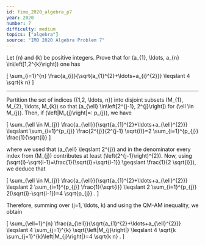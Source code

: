 ```yaml
---
id: fimo_2020_algebra_p7
year: 2020
number: 7
difficulty: medium
topics: ["algebra"]
source: "IMO 2020 Algebra Problem 7"
---
```


Let \(n\) and \(k\) be positive integers. Prove that for \(a_{1}, \ldots, a_{n} \in\left[1,2^{k}\right]\) one has

\[
\sum_{i=1}^{n} \frac{a_{i}}{\sqrt{a_{1}^{2}+\ldots+a_{i}^{2}}} \leqslant 4 \sqrt{k n}
\]

---
Partition the set of indices \(\{1,2, \ldots, n\}\) into disjoint subsets \(M_{1}, M_{2}, \ldots, M_{k}\) so that \(a_{\ell} \in\left[2^{j-1}, 2^{j}\right]\) for \(\ell \in M_{j}\). Then, if \(\left|M_{j}\right|=: p_{j}\), we have

\[
\sum_{\ell \in M_{j}} \frac{a_{\ell}}{\sqrt{a_{1}^{2}+\ldots+a_{\ell}^{2}}} \leqslant \sum_{i=1}^{p_{j}} \frac{2^{j}}{2^{j-1} \sqrt{i}}=2 \sum_{i=1}^{p_{j}} \frac{1}{\sqrt{i}}
\]

where we used that \(a_{\ell} \leqslant 2^{j}\) and in the denominator every index from \(M_{j}\) contributes at least \(\left(2^{j-1}\right)^{2}\). Now, using \(\sqrt{i}-\sqrt{i-1}=\frac{1}{\sqrt{i}+\sqrt{i-1}} \geqslant \frac{1}{2 \sqrt{i}}\), we deduce that

\[
\sum_{\ell \in M_{j}} \frac{a_{\ell}}{\sqrt{a_{1}^{2}+\ldots+a_{\ell}^{2}}} \leqslant 2 \sum_{i=1}^{p_{j}} \frac{1}{\sqrt{i}} \leqslant 2 \sum_{i=1}^{p_{j}} 2(\sqrt{i}-\sqrt{i-1})=4 \sqrt{p_{j}} .
\]

Therefore, summing over \(j=1, \ldots, k\) and using the QM-AM inequality, we obtain

\[
\sum_{\ell=1}^{n} \frac{a_{\ell}}{\sqrt{a_{1}^{2}+\ldots+a_{\ell}^{2}}} \leqslant 4 \sum_{j=1}^{k} \sqrt{\left|M_{j}\right|} \leqslant 4 \sqrt{k \sum_{j=1}^{k}\left|M_{j}\right|}=4 \sqrt{k n} .
\]
